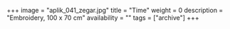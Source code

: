 +++
image = "aplik_041_zegar.jpg"
title = "Time"
weight = 0
description = "Embroidery, 100 x 70 cm"
availability = ""
tags = ["archive"]
+++
